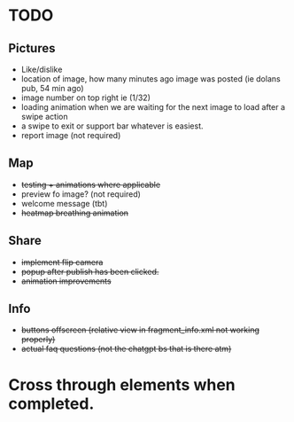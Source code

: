 # TODO

## Pictures
- Like/dislike
- location of image, how many minutes ago image was posted (ie dolans pub,  54 min ago)
- image number on top right ie (1/32)
- loading animation when we are waiting for the next image to load after a swipe action
- a swipe to exit or support bar whatever is easiest.
- report image (not required)

## Map 
- ~~testing + animations where applicable~~
- preview fo image? (not required)
- welcome message (tbt)
- ~~heatmap breathing animation~~

## Share 
- ~~implement flip camera~~
- ~~popup after publish has been clicked.~~
- ~~animation improvements~~

## Info
- ~~buttons offscreen (relative view in fragment_info.xml not working properly)~~
- ~~actual faq questions (not the chatgpt bs that is there atm)~~


# Cross through elements when completed.

